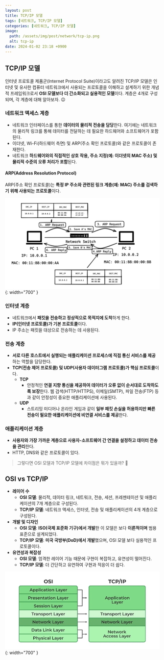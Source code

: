 ```yaml
---
layout: post
title: TCP/IP 모델
tags: [네트워크, TCP/IP 모델]
categories: [네트워크, TCP/IP 모델]
image:
  path: /assets/img/post/network/tcp-ip.png
  alt: tcp-ip
date: 2024-01-02 23:18 +0900
---
```


## TCP/IP 모델

인터넷 프로토콜 제품군(Internet Protocol Suite)이라고도 알려진 TCP/IP 모델은 인터넷 및 유사한 컴퓨터 네트워크에서 사용되는 프로토콜을 이해하고 설계하기 위한 개념적 프레임워크로서 **OSI 모델보다 더 간소화되고 실용적인 모델**이다. 계층은 4개로 구성되며, 각 계층에 대해 알아보자. 😉

### 네트워크 액세스 계층

- 네트워크 인터페이스를 통한 **데이터의 물리적 전송을 담당**한다. 여기에는 네트워크의 물리적 링크를 통해 데이터를 전달하는 데 필요한 하드웨어와 소프트웨어가 포함된다.
- 이더넷, Wi-Fi(하드웨어 측면) 및 ARP(주소 확인 프로토콜)와 같은 프로토콜이 존재한다.
- 네트워크 **하드웨어와의 직접적인 상호 작용, 주소 지정(예: 이더넷의 MAC 주소) 및 물리적 수준의 오류 처리가 포함**된다.

#### ARP(Address Resolution Protocol)

ARP(주소 확인 프로토콜)는 **특정 IP 주소와 관련된 링크 계층(예: MAC) 주소를 검색하기 위해 사용되는 프로토콜**이다. 


![arp-workflow](/assets/img/post/network/arp-workflow.png){: width="700" }


### 인터넷 계층

- 네트워크에서 **패킷을 전송하고 정상적으로 목적지에 도착**하게 한다.
- **IP(인터넷 프로토콜)가 기본 프로토콜**이다.
- IP 주소는 패킷을 대상으로 전송하는 데 사용된다.

### 전송 계층

- **서로 다른 호스트에서 실행되는 애플리케이션 프로세스에 직접 통신 서비스를 제공**하는 역할을 담당한다.
- **TCP(전송 제어 프로토콜) 및 UDP(사용자 데이터그램 프로토콜)가 핵심 프로토콜**이다.
  - **TCP** 
    - 안정적인 **연결 지향 통신을 제공하여 데이터가 오류 없이 순서대로 도착하도록 보장**한다. 웹 검색(HTTP/HTTPS), 이메일(SMTP), 파일 전송(FTP) 등과 같이 안정성이 중요한 애플리케이션에 사용된다.
  - **UDP**
    - 스트리밍 미디어나 온라인 게임과 같이 **일부 패킷 손실을 허용하지만 빠른 전송이 필요한 애플리케이션에 비연결 서비스를 제공**한다.

### 애플리케이션 계층

- **사용자와 가장 가까운 계층으로 사용자-소프트웨어 간 연결을 설정하고 데이터 전송을 관리**한다.
- HTTP, DNS와 같은 프로토콜이 있다.

> 그렇다면 OSI 모델과 TCP/IP 모델에 차이점은 뭐가 있을까? 🧐

## OSI vs TCP/IP

- **레이어 수**
  - **OSI 모델**: 물리적, 데이터 링크, 네트워크, 전송, 세션, 프레젠테이션 및 애플리케이션의 7개 계층으로 구성된다.
  - **TCP/IP 모델**: 네트워크 액세스, 인터넷, 전송 및 애플리케이션의 4개 계층으로 구성된다.
- **개발 및 디자인**
  - **OSI 모델**: **ISO(국제 표준화 기구)에서 개발**한 이 모델은 보다 **이론적이며** 범용 표준으로 설계되었다.
  - **TCP/IP 모델**: **미국 국방부(DoD)에서 개발**했으며, OSI 모델 보다 실용적인 프로토콜이다.
- **유연성과 복잡성**
  - **OSI 모델**: 엄격한 레이어 기능 때문에 구현이 복잡하고, 유연성이 떨어진다.
  - **TCP/IP 모델**: 더 간단하고 유연하여 구현과 적응이 더 쉽다.

![osi-vs-tcp-ip](/assets/img/post/network/osi-vs-tcp-ip.webp){: width="700" }
